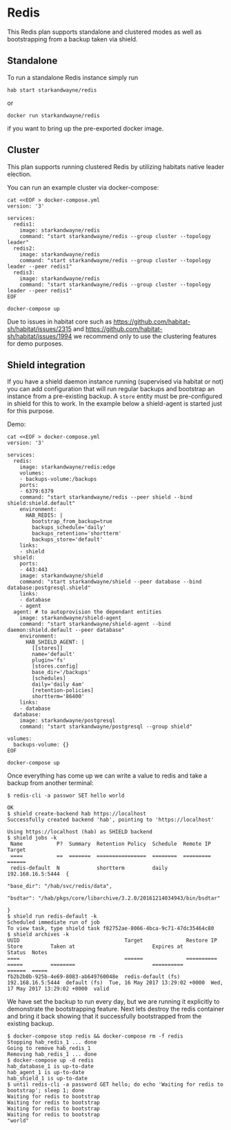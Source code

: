 # Redis

This Redis plan supports standalone and clustered modes as well as bootstrapping from a backup taken via shield.

## Standalone

To run a standalone Redis instance simply run
```
hab start starkandwayne/redis
```
or
```
docker run starkandwayne/redis
```
if you want to bring up the pre-exported docker image.

## Cluster

This plan supports running clustered Redis by utilizing habitats native leader election.

You can run an example cluster via docker-compose:
```
cat <<EOF > docker-compose.yml
version: '3'

services:
  redis1:
    image: starkandwayne/redis
    command: "start starkandwayne/redis --group cluster --topology leader"
  redis2:
    image: starkandwayne/redis
    command: "start starkandwayne/redis --group cluster --topology leader --peer redis1"
  redis3:
    image: starkandwayne/redis
    command: "start starkandwayne/redis --group cluster --topology leader --peer redis1"
EOF

docker-compose up
```

Due to issues in habitat core such as https://github.com/habitat-sh/habitat/issues/2315 and https://github.com/habitat-sh/habitat/issues/1994 we recommend only to use the clustering features for demo purposes.

## Shield integration

If you have a shield daemon instance running (supervised via habitat or not) you can add configuration that will run regular backups and bootstrap an instance from a pre-existing backup. A `store` entity must be pre-configured in shield for this to work. In the example below a shield-agent is started just for this purpose.

Demo:

```
cat <<EOF > docker-compose.yml
version: '3'

services:
  redis:
    image: starkandwayne/redis:edge
    volumes:
    - backups-volume:/backups
    ports:
    - 6379:6379
    command: "start starkandwayne/redis --peer shield --bind shield:shield.default"
    environment:
      HAB_REDIS: |
        bootstrap_from_backup=true
        backups_schedule='daily'
        backups_retention='shortterm'
        backups_store='default'
    links:
    - shield
  shield:
    ports:
    - 443:443
    image: starkandwayne/shield
    command: "start starkandwayne/shield --peer database --bind database:postgresql.shield"
    links:
    - database
    - agent
  agent: # to autoprovision the dependant entities
    image: starkandwayne/shield-agent
    command: "start starkandwayne/shield-agent --bind daemon:shield.default --peer database"
    environment:
      HAB_SHIELD_AGENT: |
        [[stores]]
        name='default'
        plugin='fs'
        [stores.config]
        base_dir='/backups'
        [schedules]
        daily='daily 4am'
        [retention-policies]
        shortterm='86400'
    links:
    - database
  database:
    image: starkandwayne/postgresql
    command: "start starkandwayne/postgresql --group shield"

volumes:
  backups-volume: {}
EOF

docker-compose up
```

Once everything has come up we can write a value to redis and take a backup from another terminal:
```
$ redis-cli -a passwor SET hello world

OK
$ shield create-backend hab https://localhost
Successfully created backend 'hab', pointing to 'https://localhost'

Using https://localhost (hab) as SHIELD backend
$ shield jobs -k
 Name           P?  Summary  Retention Policy  Schedule  Remote IP          Target
 ====           ==  =======  ================  ========  =========          ======
 redis-default  N            shortterm         daily     192.168.16.5:5444  {
                                                                              "base_dir": "/hab/svc/redis/data",
                                                                              "bsdtar": "/hab/pkgs/core/libarchive/3.2.0/20161214034943/bin/bsdtar"
                                                                             }
$ shield run redis-default -k
Scheduled immediate run of job
To view task, type shield task f82752ae-8066-4bca-9c71-47dc35464c80
$ shield archives -k
UUID                                  Target              Restore IP         Store         Taken at                         Expires at                       Status  Notes
====                                  ======              ==========         =====         ========                         ==========                       ======  =====
fb2b2b0b-925b-4e69-8083-ab649760048e  redis-default (fs)  192.168.16.5:5444  default (fs)  Tue, 16 May 2017 13:29:02 +0000  Wed, 17 May 2017 13:29:02 +0000  valid
```

We have set the backup to run every day, but we are running it explicitly to demonstrate the bootstrapping feature.
Next lets destroy the redis container and bring it back showing that it successfully bootstrapped from the existing backup.

```
$ docker-compose stop redis && docker-compose rm -f redis
Stopping hab_redis_1 ... done
Going to remove hab_redis_1
Removing hab_redis_1 ... done
$ docker-compose up -d redis
hab_database_1 is up-to-date
hab_agent_1 is up-to-date
hab_shield_1 is up-to-date
$ until redis-cli -a password GET hello; do echo 'Waiting for redis to bootstrap'; sleep 1; done
Waiting for redis to bootstrap
Waiting for redis to bootstrap
Waiting for redis to bootstrap
Waiting for redis to bootstrap
"world"
```
